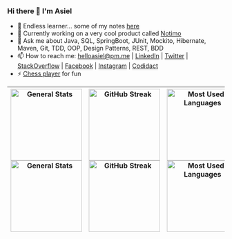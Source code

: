 ### Hi there 👋 I'm Asiel

- 🌱 Endless learner... some of my notes [here](https://github.com/lealceldeiro/gems#content)
- 🔭 Currently working on a very cool product called [Notimo](https://www.notimo.io/)
- 💬 Ask me about Java, SQL, SpringBoot, JUnit, Mockito, Hibernate, Maven, Git, TDD, OOP, Design Patterns, REST, BDD
- 📫 How to reach me: [helloasiel@pm.me](mailto:helloasiel@pm.me) | [LinkedIn](https://www.linkedin.com/in/lealceldeiro/) | [Twitter](https://twitter.com/lealceldeiro) | [StackOverflow](https://stackoverflow.com/users/5640649/lealceldeiro) | [Facebook](https://www.facebook.com/lealceldeiro) | [Instagram](https://www.instagram.com/lealceldeiro/) | [Codidact](https://software.codidact.com/users/53229)
- ⚡ [Chess player](https://www.chess.com/member/celdeiro) for fun

| <a href="https://github.com/lealceldeiro/lealceldeiro#hi-there-#gh-dark-mode-only"><img alt="General Stats" align="center" src="https://github-readme-stats.vercel.app/api?username=lealceldeiro&hide_title=true&show_icons=true&include_all_commits=true&count_private=true&theme=darcula#gh-dark-mode-only" style="height: 165px"/></a><a href="https://github.com/lealceldeiro/lealceldeiro#hi-there-#gh-light-mode-only"><img alt="General Stats" align="center" src="https://github-readme-stats.vercel.app/api?username=lealceldeiro&hide_title=true&show_icons=true&include_all_commits=true&count_private=true&theme=vue#gh-light-mode-only" style="height: 165px"/></a> | <a href="https://github.com/lealceldeiro/lealceldeiro#hi-there-#gh-dark-mode-only"><img alt="GitHub Streak" align="center" src="https://streak-stats.demolab.com?user=lealceldeiro&theme=darcula#gh-dark-mode-only" style="height: 165px"/></a><a href="https://github.com/lealceldeiro/lealceldeiro#hi-there-#gh-light-mode-only"><img alt="GitHub Streak" align="center" src="https://streak-stats.demolab.com?user=lealceldeiro&theme=vue#gh-light-mode-only" style="height: 165px"/></a> | <a href="https://github.com/lealceldeiro/lealceldeiro#hi-there-#gh-dark-mode-only"><img alt="Most Used Languages" align="center" src="https://github-readme-stats.vercel.app/api/top-langs/?username=lealceldeiro&hide_title=true&theme=darcula&layout=compact#gh-dark-mode-only" style="height: 165px"/></a><a href="https://github.com/lealceldeiro/lealceldeiro#hi-there-#gh-light-mode-only"><img alt="Most Used Languages" align="center" src="https://github-readme-stats.vercel.app/api/top-langs/?username=lealceldeiro&hide_title=true&theme=vue&layout=compact#gh-light-mode-only" style="height: 165px"/></a> |
|----------------------------------------------------------------------------------------------------------------------------------------------------------------------------------------------------------------------------------------------------------------------------------------------------------------------------------------------------------------------------------------------------------------------------------------------------------------------------------------------------------------------------------------------------------------------------------------------------------------------------------------------------------------------------------|----------------------------------------------------------------------------------------------------------------------------------------------------------------------------------------------------------------------------------------------------------------------------------------------------------------------------------------------------------------------------------------------------------------------------------------------------------------------------------------------|--------------------------------------------------------------------------------------------------------------------------------------------------------------------------------------------------------------------------------------------------------------------------------------------------------------------------------------------------------------------------------------------------------------------------------------------------------------------------------------------------------------------------------------------------------------------------------------------------------------------------|

<!--
Ideas...

- 👯 I’m looking to collaborate on ...
- 🤔 I’m looking for help with ...
-->
